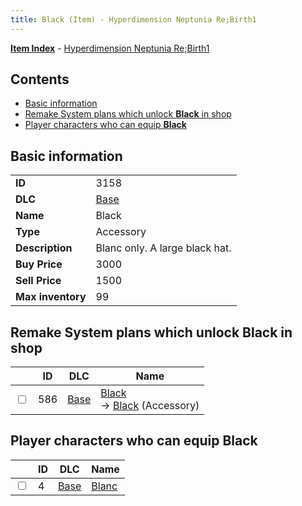```yaml
---
title: Black (Item) - Hyperdimension Neptunia Re;Birth1
---
```


[**Item Index**](/neptunia/rb1/item/index.html) - [Hyperdimension Neptunia Re;Birth1](/neptunia/rb1)

## Contents

- [Basic information](#basic-information)
- [Remake System plans which unlock **Black** in shop](#remake-system-plans-which-unlock-black-in-shop)
- [Player characters who can equip **Black**](#player-characters-who-can-equip-black)

## Basic information

|   |   |
| -- | -- |
| **ID** | 3158 |
| **DLC** | [Base](/neptunia/rb1/dlc/1-base.html) |
| **Name** | Black |
| **Type** | Accessory |
| **Description** | Blanc only. A large black hat. |
| **Buy Price** | 3000 |
| **Sell Price** | 1500 |
| **Max inventory** | 99 |


## Remake System plans which unlock **Black** in shop

|    | ID | DLC | Name |
| -- | -- | --- | ---- |
| <input type="checkbox" id="rb1-remake-1-586" class="trackbox" /> | 586 | [Base](/neptunia/rb1/dlc/1-base.html) | [Black](/neptunia/rb1/remake/1-586-black.html)<br /> → [Black](/neptunia/rb1/item/1-3158-black.html) (Accessory) |


## Player characters who can equip **Black**

|    | ID | DLC | Name |
| -- | -- | --- | ---- |
| <input type="checkbox" id="rb1-player-1-4" class="trackbox" /> | 4 | [Base](/neptunia/rb1/dlc/1-base.html) | [Blanc](/neptunia/rb1/player/1-4-blanc.html) |
